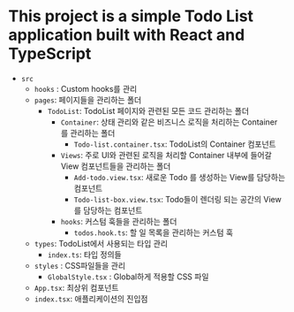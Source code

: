 # This project is a simple Todo List application built with React and TypeScript

- `src`
  - `hooks` : Custom hooks를 관리
  - `pages`: 페이지들을 관리하는 폴더
    - `TodoList`: TodoList 페이지와 관련된 모든 코드 관리하는 폴더
      - `Container`: 상태 관리와 같은 비즈니스 로직을 처리하는 Container 를 관리하는 폴더
        - `Todo-list.container.tsx`: TodoList의 Container 컴포넌트
      - `Views`: 주로 UI와 관련된 로직을 처리할 Container 내부에 들어갈 View 컴포넌트들을 관리하는 폴더
        - `Add-todo.view.tsx`: 새로운 Todo 를 생성하는 View를 담당하는 컴포넌트
        - `Todo-list-box.view.tsx`: Todo들이 렌더링 되는 공간의 View를 담당하는 컴포넌트
      - `hooks`: 커스텀 훅들을 관리하는 폴더
        - `todos.hook.ts`: 할 일 목록을 관리하는 커스텀 훅
  - `types`: TodoList에서 사용되는 타입 관리
    - `index.ts`: 타입 정의들
  - `styles` : CSS파일들을 관리
    - `GlobalStyle.tsx` : Global하게 적용할 CSS 파일
  - `App.tsx`: 최상위 컴포넌트
  - `index.tsx`: 애플리케이션의 진입점
